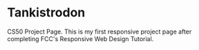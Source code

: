 # Tankistrodon
CS50 Project Page.
This is my first responsive project page after completing FCC's Responsive Web Design Tutorial.
